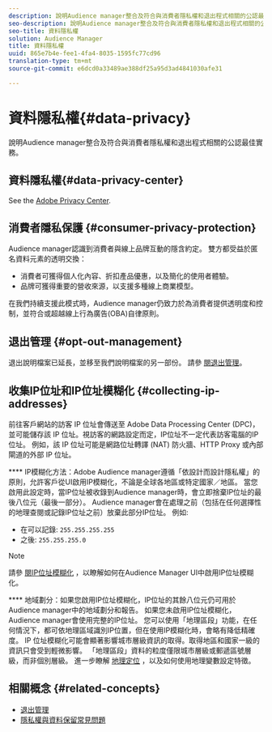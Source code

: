 ```yaml
---
description: 說明Audience manager整合及符合與消費者隱私權和退出程式相關的公認最佳實務。
seo-description: 說明Audience manager整合及符合與消費者隱私權和退出程式相關的公認最佳實務。
seo-title: 資料隱私權
solution: Audience Manager
title: 資料隱私權
uuid: 865e7b4e-fee1-4fa4-8035-1595fc77cd96
translation-type: tm+mt
source-git-commit: e6dcd0a33489ae388df25a95d3ad4841030afe31

---
```



# 資料隱私權{#data-privacy}

說明Audience manager整合及符合與消費者隱私權和退出程式相關的公認最佳實務。

## 資料隱私權{#data-privacy-center}

See the [Adobe Privacy Center](https://www.adobe.com/privacy/opt-out.html).

## 消費者隱私保護 {#consumer-privacy-protection}

Audience manager認識到消費者與線上品牌互動的隱含約定。 雙方都受益於匿名資料元素的透明交換：

* 消費者可獲得個人化內容、折扣產品優惠，以及簡化的使用者體驗。
* 品牌可獲得重要的營收來源，以支援多種線上商業模型。

在我們持續支援此模式時，Audience manager仍致力於為消費者提供透明度和控制，並符合或超越線上行為廣告(OBA)自律原則。

## 退出管理 {#opt-out-management}

退出說明檔案已延長，並移至我們說明檔案的另一部份。 請參 [閱退出管理](../../overview/data-security-and-privacy/opt-out-management.md)。

<!-- 

<p>  </p>
<table id="table_A1FF33B328BD451FAFF6C6B8422F928B"> 
 <tgroup cols="2">
  <colspec colnum="1" colname="col1" colwidth="1.00*" />
  <colspec colnum="2" colname="col2" colwidth="2.74*" />
  <thead> 
   <tr> 
    <th colname="col1" class="entry"> Opt-Out For </th> 
    <th colname="col2" class="entry"> Description </th> 
   </tr>
  </thead> 
  <tbody> 
   <tr> 
    <td colname="col1"> <p>Adobe Experience Cloud </p> </td> 
    <td colname="col2"> <p>The <a href="https://www.adobe.com/privacy/opt-out.html#customeruse" format="http" scope="external"> Your Privacy Choices page</a> provides 1-click features that let you control and opt-out of data collection by the Adobe Experience Cloud advertising solutions (including Audience Manager). Specifically, see the <a href="https://www.adobe.com/privacy/opt-out.html#customeruse" format="http" scope="external"> business customer section</a> of the Privacy Choices page. </p> </td> 
   </tr> 
   <tr> 
    <td colname="col1"> <p>Browsers that do not support third-party cookies </p> </td> 
    <td colname="col2"> <p>See <a href="../../features/declared-ids.md#declared-id-targeting"> Declared ID Targeting</a>. </p> </td> 
   </tr> 
   <tr> 
    <td colname="col1"> <p>Mobile devices </p> </td> 
    <td colname="col2"> <p>See the opt-out and privacy settings for: </p> <p> 
      <ul id="ul_86EFAB879215403D937B5148C26A41D9"> 
       <li id="li_C0B544E8F4FE473B94A5436D3A60BDB1"><a href="https://marketing.adobe.com/resources/help/en_US/mobile/android/privacy.html" format="https" scope="external"> Android devices</a> </li> 
       <li id="li_26C787BAB729499A9FEDF055E9AB0637"><a href="https://marketing.adobe.com/resources/help/en_US/mobile/ios/privacy.html" format="https" scope="external"> iOS devices</a> </li> 
      </ul> </p> </td> 
   </tr> 
  </tbody> 
 </tgroup> 
</table>

 -->

## 收集IP位址和IP位址模糊化 {#collecting-ip-addresses}

<!-- 

Adobe has enabled processes and offers settings that allow customers to use Audience Manager in compliance with applicable data privacy laws.

-->

前往客戶網站的訪客 IP 位址會傳送至 Adobe Data Processing Center (DPC)，並可能儲存該 IP 位址。視訪客的網路設定而定，IP位址不一定代表訪客電腦的IP位址。 例如，該 IP 位址可能是網路位址轉譯 (NAT) 防火牆、HTTP Proxy 或內部閘道的外部 IP 位址。

**** IP模糊化方法：Adobe Audience manager遵循「依設計而設計隱私權」的原則，允許客戶從UI啟用IP模糊化，不論是全球各地區或特定國家／地區。 當您啟用此設定時，當IP位址被收錄到Audience manager時，會立即捨棄IP位址的最後八位元（最後一部分）。 Audience manager會在處理之前（包括在任何選擇性的地理查閱或記錄IP位址之前）放棄此部分IP位址。 例如:

* 在可以記錄: `255.255.255.255`
* 之後: `255.255.255.0`

>[!NOTE]
>
>請參 [閱IP位址模糊化](/help/using/features/administration/ip-obfuscation.md) ，以瞭解如何在Audience Manager UI中啟用IP位址模糊化。

**** 地域劃分：如果您啟用IP位址模糊化，IP位址的其餘八位元仍可用於Audience manager中的地域劃分和報告。 如果您未啟用IP位址模糊化，Audience manager會使用完整的IP位址。 您可以使用「地理區段」功能，在任何情況下，都可依地理區域識別IP位置，但在使用IP模糊化時，會略有降低精確度。 IP 位址模糊化可能會顯著影響城市層級資訊的取得。取得地區和國家一級的資訊只會受到輕微影響。 「地理區段」資料的粒度僅限城市層級或郵遞區號層級，而非個別層級。 進一步瞭解 [地理定位](/help/using/features/traits/trait-geotarget-keys.md) ，以及如何使用地理變數設定特徵。

## 相關概念 {#related-concepts}

* [退出管理](/help/using/overview/data-security-and-privacy/opt-out-management.md)
* [隱私權與資料保留常見問題](/help/using/faq/faq-privacy.md)